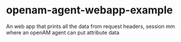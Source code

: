 openam-agent-webapp-example
===========================

An web app that prints all the data from request headers, session mm where an openAM agent can put attribute data
